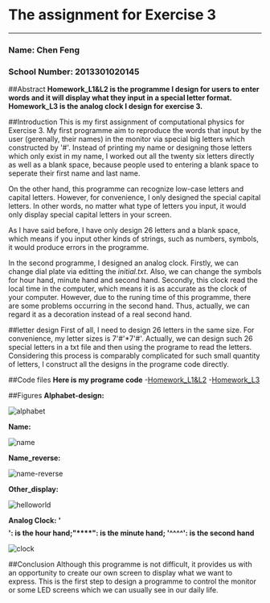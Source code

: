 # The assignment for Exercise 3
-------------------------
### Name: Chen Feng     
### School Number: 2013301020145

##Abstract
**Homework_L1&L2 is the programme I design for users to enter words and it will display what they input in a special letter format. Homework_L3 is the analog clock I design for exercise 3.**

##Introduction
This is my first assignment of computational physics for Exercise 3. My first programme aim to reproduce the
words that input by the user (gerenally, their names) in the monitor via special big letters which constructed by '#'. 
Instead of printing my name or designing those letters which only exist in my name, I worked out all the twenty six letters 
directly as well as a blank space, because people used to entering a blank space to seperate their first name and last 
name.

On the other hand, this programme can recognize low-case letters and capital letters. However, for convenience, I only 
designed the special capital letters. In other words, no matter what type of letters you input, it would only display special
capital letters in your screen.

As I have said before, I have only design 26 letters and a blank space, which means if you input other kinds of strings, 
such as numbers, symbols, it would produce errors in the programme.

In the second programme, I designed an analog clock. Firstly, we can change dial plate via editting the *initial.txt*. Also, we can change the symbols for hour hand, minute hand and second hand.
Secondly, this clock read the local time in the computer, which means it is as accurate as the clock of your computer. However, due to the runing time of this programme, there are some problems occurring in the second hand. Thus, actually, we can regard it as a decoration instead of a real second hand.

##letter design
First of all, I need to design 26 letters in the same size. For convenience, my letter sizes is 7'#'*7'#'. Actually, we
can design such 26 special letters in a txt file and then using the programe to read the letters. Considering this process 
is comparably complicated for such small quantity of letters, I construct all the designs in the programe code directly.

##Code files
**Here is my programe code**
-[Homework_L1&L2](https://github.com/chenfeng2013301020145/computational-physics_N2013301020145/blob/master/Exercise/Homework_1%262.py)
-[Homework_L3](https://github.com/chenfeng2013301020145/computational-physics_N2013301020145/blob/master/Exercise/Homework_3.py)

##Figures
**Alphabet-design:**

![alphabet](https://raw.githubusercontent.com/chenfeng2013301020145/computational-physics_N2013301020145/master/Exercise/alphabet.png)

**Name:**

![name](https://raw.githubusercontent.com/chenfeng2013301020145/computational-physics_N2013301020145/master/Exercise/name.png)

**Name_reverse:**

![name-reverse](https://raw.githubusercontent.com/chenfeng2013301020145/computational-physics_N2013301020145/master/Exercise/name_reverse.png)

**Other_display:**

![helloworld](https://raw.githubusercontent.com/chenfeng2013301020145/computational-physics_N2013301020145/master/Exercise/hello_world.png)

**Analog Clock:**
**'$$$$': is the hour hand;"\*\*\*\*": is the minute hand; '^^^^': is the second hand**

![clock](https://raw.githubusercontent.com/chenfeng2013301020145/computational-physics_N2013301020145/master/Exercise/clock.gif)



##Conclusion
Although this programme is not difficult, it provides us with an opportunity to create our own screen to display what we
want to express. This is the first step to design a programme to control the monitor or some LED screens which we can usually
see in our daily life.


